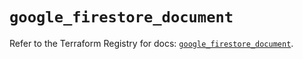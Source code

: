 # `google_firestore_document`

Refer to the Terraform Registry for docs: [`google_firestore_document`](https://registry.terraform.io/providers/hashicorp/google-beta/6.11.0/docs/resources/google_firestore_document).
